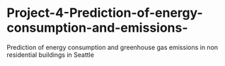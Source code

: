 # Project-4-Prediction-of-energy-consumption-and-emissions-
Prediction of energy consumption and greenhouse gas emissions in non residential buildings in Seattle
